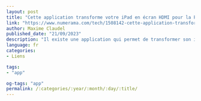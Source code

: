 ```yaml
---
layout: post
title: "Cette application transforme votre iPad en écran HDMI pour la PS5"
link: "https://www.numerama.com/tech/1508142-cette-application-transforme-votre-ipad-en-ecran-hdmi-pour-la-ps5.html"
author: Maxime Claudel
published_date: "21/09/2023"
description: "Il existe une application qui permet de transformer son iPad en écran d’appoint. Seule condition : qu’il soit pourvu d’un port USB-C."
language: fr
categories:
- Liens

tags:
- "app"

og-tags: "app"
permalink: /:categories/:year/:month/:day/:title/
---
```

